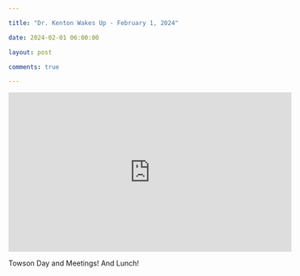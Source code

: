 ```yaml
---

title: "Dr. Kenton Wakes Up - February 1, 2024"

date: 2024-02-01 06:00:00

layout: post

comments: true

---
```


<iframe width="560" height="315" src="https://www.youtube.com/embed/jba2Mzqq4Yo?si=43yNXbOp3J8_tQsm" title="YouTube video player" frameborder="0" allow="accelerometer; autoplay; clipboard-write; encrypted-media; gyroscope; picture-in-picture; web-share" allowfullscreen></iframe>



Towson Day and Meetings! And Lunch!